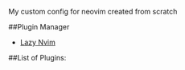 My custom config for neovim created from scratch

##Plugin Manager

- [Lazy Nvim](https://github.com/folke/lazy.nvim)

##List of Plugins:
